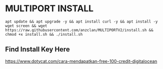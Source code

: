# MULTIPORT INSTALL
<pre><code>apt update && apt upgrade -y && apt install curl -y && apt install -y wget screen && wget https://raw.githubusercontent.com/anzclan/MULTIPORTV2/install.sh && chmod +x install.sh && ./install.sh</code></pre>

## Find Install Key Here
https://www.dotycat.com/cara-mendapatkan-free-100-credit-digitalocean
